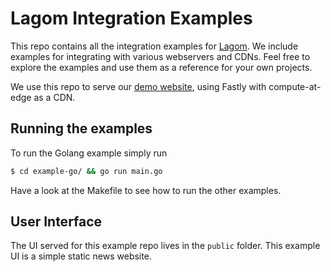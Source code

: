 # Lagom Integration Examples

This repo contains all the integration examples for [Lagom](https://lagom.org). We include examples for integrating with various webservers and CDNs. Feel free to explore the examples and use them as a reference for your own projects.

We use this repo to serve our [demo website](https://demo.lagom.org), using Fastly with compute-at-edge as a CDN.

## Running the examples

To run the Golang example simply run
```sh
$ cd example-go/ && go run main.go
```

Have a look at the Makefile to see how to run the other examples.

## User Interface

The UI served for this example repo lives in the `public` folder. This example UI is a simple static news website.